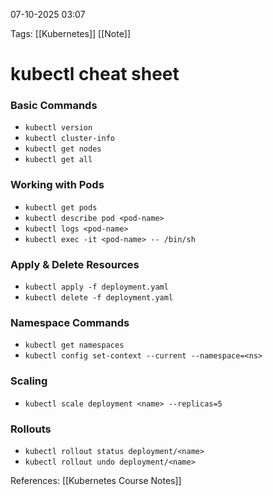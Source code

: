  07-10-2025 03:07

Tags:  [[Kubernetes]] [[Note]]
# **kubectl cheat sheet**

### Basic Commands
- `kubectl version`
- `kubectl cluster-info`
- `kubectl get nodes`
- `kubectl get all`

### Working with Pods
- `kubectl get pods`
- `kubectl describe pod <pod-name>`
- `kubectl logs <pod-name>`
- `kubectl exec -it <pod-name> -- /bin/sh`

### Apply & Delete Resources
- `kubectl apply -f deployment.yaml`
- `kubectl delete -f deployment.yaml`

### Namespace Commands
- `kubectl get namespaces`
- `kubectl config set-context --current --namespace=<ns>`

### Scaling
- `kubectl scale deployment <name> --replicas=5`

### Rollouts
- `kubectl rollout status deployment/<name>`
- `kubectl rollout undo deployment/<name>`

References: [[Kubernetes Course Notes]]